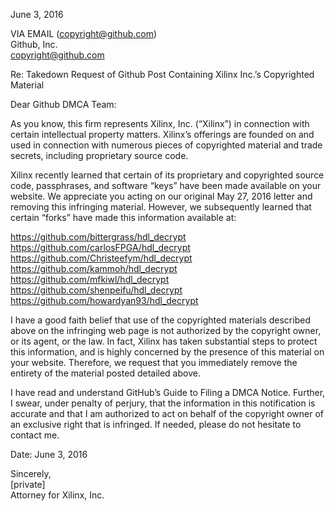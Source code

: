 June 3, 2016

VIA EMAIL (copyright@github.com)  
Github, Inc.  
copyright@github.com

Re: Takedown Request of Github Post Containing Xilinx Inc.’s Copyrighted Material

Dear Github DMCA Team:

As you know, this firm represents Xilinx, Inc. (“Xilinx”) in connection with certain intellectual property
matters. Xilinx’s offerings are founded on and used in connection with numerous pieces of copyrighted
material and trade secrets, including proprietary source code.

Xilinx recently learned that certain of its proprietary and copyrighted source code, passphrases, and
software “keys” have been made available on your website. We appreciate you acting on our original
May 27, 2016 letter and removing this infringing material. However, we subsequently learned that
certain “forks” have made this information available at:

https://github.com/bittergrass/hdl_decrypt  
https://github.com/carlosFPGA/hdl_decrypt  
https://github.com/Christeefym/hdl_decrypt  
https://github.com/kammoh/hdl_decrypt  
https://github.com/mfkiwl/hdl_decrypt  
https://github.com/shenpeifu/hdl_decrypt  
https://github.com/howardyan93/hdl_decrypt  

I have a good faith belief that use of the copyrighted materials described above on the infringing web
page is not authorized by the copyright owner, or its agent, or the law. In fact, Xilinx has taken
substantial steps to protect this information, and is highly concerned by the presence of this material on
your website. Therefore, we request that you immediately remove the entirety of the material posted
detailed above.

I have read and understand GitHub’s Guide to Filing a DMCA Notice. Further, I swear, under penalty of
perjury, that the information in this notification is accurate and that I am authorized to act on behalf of
the copyright owner of an exclusive right that is infringed. If needed, please do not hesitate to contact
me.

Date: June 3, 2016 

Sincerely,  
[private]  
Attorney for Xilinx, Inc.
